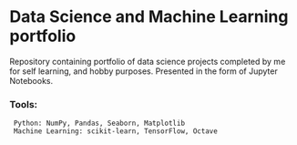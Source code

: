 # Data Science and Machine Learning portfolio

Repository containing portfolio of data science projects completed by me for self learning, and hobby purposes. Presented in the form of Jupyter Notebooks.

### Tools:

     Python: NumPy, Pandas, Seaborn, Matplotlib 
     Machine Learning: scikit-learn, TensorFlow, Octave
